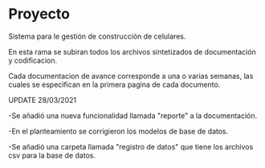 # Proyecto
Sistema para le gestión de construcción de celulares.

En esta rama se subiran todos los archivos sintetizados de documentación y codificacion.

Cada documentacion de avance corresponde a una o varias semanas, las cuales se especifican en la primera pagina de cada documento.


UPDATE 28/03/2021

-Se añadió una nueva funcionalidad llamada "reporte" a la documentación.

-En el planteamiento se corrigieron los modelos de base de datos.

-Se añadió una carpeta llamada "registro de datos" que tiene los archivos csv para la base de datos.

